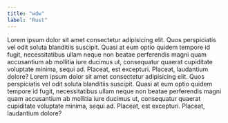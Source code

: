```yaml
---
title: "wdw"
label: "Rust"
---
```


 Lorem ipsum dolor sit amet consectetur adipisicing elit. Quos perspiciatis vel odit soluta blanditiis suscipit. Quasi at eum optio quidem tempore id fugit, necessitatibus ullam neque non beatae perferendis magni quam accusantium ab mollitia iure ducimus ut, consequatur quaerat cupiditate voluptate minima, sequi ad. Placeat, est excepturi. Placeat, laudantium dolore? Lorem ipsum dolor sit amet consectetur adipisicing elit. Quos perspiciatis vel odit soluta blanditiis suscipit. Quasi at eum optio quidem tempore id fugit, necessitatibus ullam neque non beatae perferendis magni quam accusantium ab mollitia iure ducimus ut, consequatur quaerat cupiditate voluptate minima, sequi ad. Placeat, est excepturi. Placeat, laudantium dolore?